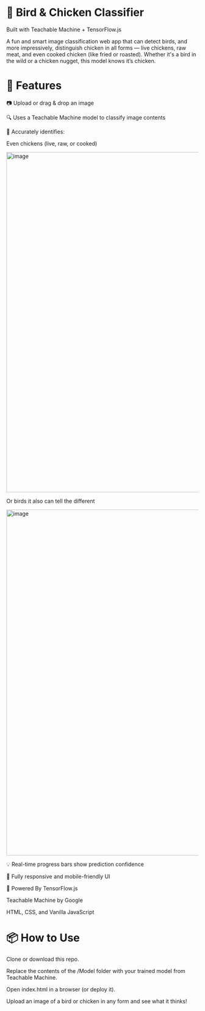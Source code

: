 # 🐔 Bird & Chicken Classifier
Built with Teachable Machine + TensorFlow.js

A fun and smart image classification web app that can detect birds, and more impressively, distinguish chicken in all forms — live chickens, raw meat, and even cooked chicken (like fried or roasted). Whether it's a bird in the wild or a chicken nugget, this model knows it’s chicken.

<!-- Optional: Add a screenshot if hosted -->

# 🚀 Features
📷 Upload or drag & drop an image

🔍 Uses a Teachable Machine model to classify image contents

🍗 Accurately identifies:

Even chickens (live, raw, or cooked)

<img width="1155" height="889" alt="image" src="https://github.com/user-attachments/assets/6c41243b-3c88-4fb2-bd26-7578a855f33b" />


Or birds it also can tell the different

<img width="1066" height="904" alt="image" src="https://github.com/user-attachments/assets/d47fbdf8-a8ac-4bd7-b114-01ed17debb33" />


💡 Real-time progress bars show prediction confidence

📱 Fully responsive and mobile-friendly UI

🧠 Powered By
TensorFlow.js

Teachable Machine by Google

HTML, CSS, and Vanilla JavaScript

# 📦 How to Use
Clone or download this repo.

Replace the contents of the /Model folder with your trained model from Teachable Machine.

Open index.html in a browser (or deploy it).

Upload an image of a bird or chicken in any form and see what it thinks!
